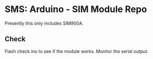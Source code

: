 # SMS: Arduino - SIM Module Repo

Presently this only includes SIM900A.

## Check

Flash check.ino to see if the module works. Monitor the serial output.
